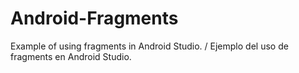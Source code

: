 # Android-Fragments
Example of using fragments in Android Studio. / Ejemplo del uso de fragments en Android Studio.

